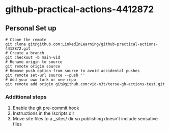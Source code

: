 # github-practical-actions-4412872

## Personal Set up

```
# Clone the remote
git clone git@github.com:LinkedInLearning/github-practical-actions-4412872.git
# Create a branch
git checkout -b main-vid
# Rename origin to source
git remote origin source
# Remove push option from source to avoid accidental pushes
git remote set-url source --push ''
# Add your own fork or new repo
git remote add origin git@github.com:vid-n3t/terse-gh-actions-test.git
```

### Additional steps

1. Enable the git pre-commit hook
2. Instructions in the /scripts dir
3. Move site files to a \_sites/ dir so publishing doesn't include sensative files
